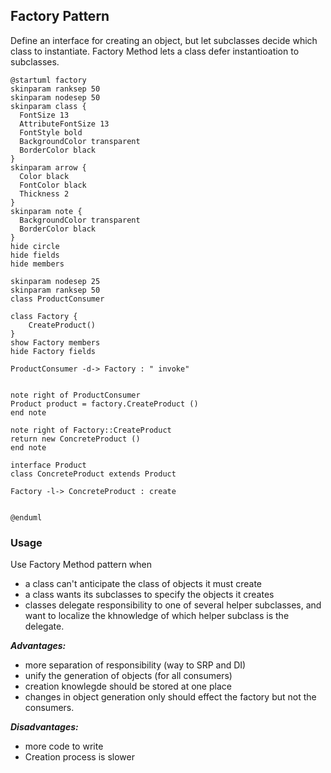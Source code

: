 ## Factory Pattern
Define an interface for creating an object, but let subclasses decide which class to instantiate. Factory Method lets a class defer instantioation to subclasses.

```plantuml
@startuml factory
skinparam ranksep 50
skinparam nodesep 50
skinparam class {
  FontSize 13
  AttributeFontSize 13
  FontStyle bold
  BackgroundColor transparent
  BorderColor black
}
skinparam arrow {
  Color black
  FontColor black
  Thickness 2
}
skinparam note {
  BackgroundColor transparent
  BorderColor black
}
hide circle
hide fields
hide members

skinparam nodesep 25
skinparam ranksep 50
class ProductConsumer

class Factory {
    CreateProduct()
}
show Factory members
hide Factory fields

ProductConsumer -d-> Factory : " invoke"


note right of ProductConsumer
Product product = factory.CreateProduct ()
end note

note right of Factory::CreateProduct
return new ConcreteProduct ()
end note

interface Product
class ConcreteProduct extends Product

Factory -l-> ConcreteProduct : create


@enduml
```

### Usage

Use Factory Method pattern when

* a class can't anticipate the class of objects it must create
* a class wants its subclasses to specify the objects it creates
* classes delegate responsibility to one of several helper subclasses, and want to localize the khnowledge of which helper subclass is the delegate.

***Advantages:***

* more separation of responsibility (way to SRP and DI)
* unify the generation of objects (for all consumers)
* creation knowlegde should be stored at one place
* changes in object generation only should effect the factory but not the consumers.

***Disadvantages:***

* more code to write
* Creation process is slower

